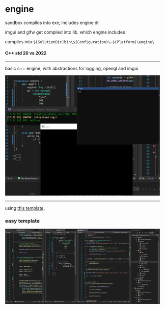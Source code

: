 # engine
<p> sandbox compiles into exe, includes engine dll </p>
<p> imgui and glfw get compiled into lib, which engine includes </p>

 compiles into ``` $(SolutionDir)bin\$(Configuration)\~$(Platform)\engine\ ```

<h4> C++ std 20 vs 2022 </h4>

--- 

<p> basic c++ engine, with abstractions for logging, opengl and imgui </p>

![example](https://github.com/quarzasiphix/screenshots/blob/main/engine-example.png)

--- 


using <a href="https://github.com/quarzasiphix/template" style="display:inline; border-bottom: none;">this template</a>.

### easy template


<u></u>


![project](https://github.com/quarzasiphix/screenshots/blob/main/engine-proj.png)

